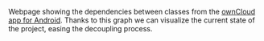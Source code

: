 Webpage showing the dependencies between classes from the [ownCloud app for Android](https://github.com/owncloud/android). Thanks to this graph we can visualize the current state of the project, easing the decoupling process.
